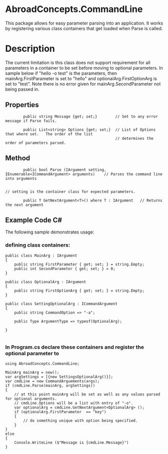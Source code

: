 # AbroadConcepts.CommandLine

This package allows for easy parameter parsing into an application.   It works by registering various class containers that get loaded when Parse is called.

# Description

The current limitation is this class does not support requirement for all parameters in a container to be set before moving to optional parameters.   In sample below if "hello -o test" is the parameters, then mainArg.FirstParameter is set to "hello" and optionalArg.FirstOptionArg is set to "test".   Note there is no error given for mainArg.SecondParameter not being passed in.

## Properties
```
        public string Message {get; set;}        // Set to any error message if Parse fails. 

        public List<string> Options {get; set;}  // List of Options that where set.   The order of the list
                                                 // determines the order of parameters parsed.
```

## Method
```
        public bool Parse (IArgument setting, IEnumerable<ICommandArgument> arguments)    // Parses the command line into arguments

                                                                                       // setting is the container class for expected parameters.

        public T GetNextArgument<T>() where T : IArgument   // Returns the next argument

```


## Example Code C#

The following sample demonstrates usage:

### defining class containers:

```
public class MainArg : IArgument
{
    public string FirstParameter { get; set; } = string.Empty;
    public int SecondParameter { get; set; } = 0;
}

public class OptionalArg : IArgument
{
    public string FirstOptionArg { get; set; } = string.Empty;
}

public class SettingOptionalArg : ICommandArgument
{
    public string CommandOption => "-a";

    public Type ArgumentType => typeof(OptionalArg);

}


```

### In Program.cs declare these containers and register the optional parameter to  
```
using AbroadConcepts.CommandLine;

MainArg mainArg = new();
var argSettings = [{new SettingsOptionalArg()}];
var cmdLine = new CommandArguements(args);
if (cmdLine.Parse(mainArg, argSettings))
{
    // at this point mainArg will be set as well as any values parsed for optional arguments.
    // cmdLine.Options will be a list with entry of "-o".
    var optionalArg = cmdLine.GetNextArgument<OptionalArg> ();
    if (optionalArg.FirstParameter  == "key")
    {
        // do something unique with option being specified. 
    }
}
else
{
    Console.WriteLine ($"Message is {cmdLine.Message}")
}
```


